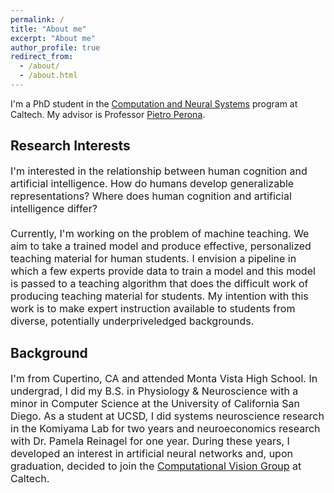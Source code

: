 ```yaml
---
permalink: /
title: "About me"
excerpt: "About me"
author_profile: true
redirect_from: 
  - /about/
  - /about.html
---
```


I'm a PhD student in the [Computation and Neural Systems](https://www.bbe.caltech.edu/academics/cns) program at Caltech. My advisor is Professor [Pietro Perona](https://scholar.google.com/citations?user=j29kMCwAAAAJ&hl=en).

Research Interests
----
<font size="3">
I'm interested in the relationship between human cognition and artificial intelligence. How do humans develop generalizable representations? Where does human cognition and artificial intelligence differ? <br/><br/>
Currently, I'm working on the problem of machine teaching. We aim to take a trained model and produce effective, personalized teaching material for human students. I envision a pipeline in which a few experts provide data to train a model and this model is passed to a teaching algorithm that does the difficult work of producing teaching material for students. My intention with this work is to make expert instruction available to students from diverse, potentially underpriveledged backgrounds.
</font>

Background
----
<font size="3">
I'm from Cupertino, CA and attended Monta Vista High School. In undergrad, I did my B.S. in Physiology & Neuroscience with a minor in Computer Science at the University of California San Diego. As a student at UCSD, I did systems neuroscience research in the Komiyama Lab for two years and neuroeconomics research with Dr. Pamela Reinagel for one year. During these years, I developed an interest in artificial neural networks and, upon graduation, decided to join the <a href="https://www.vision.caltech.edu">Computational Vision Group</a> at Caltech.</font>

